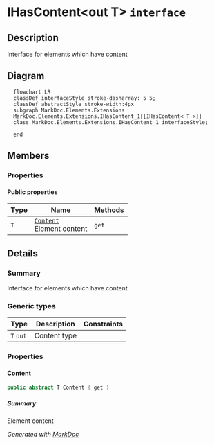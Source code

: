 # IHasContent&lt;out T&gt; `interface`

## Description
Interface for elements which have content

## Diagram
```mermaid
  flowchart LR
  classDef interfaceStyle stroke-dasharray: 5 5;
  classDef abstractStyle stroke-width:4px
  subgraph MarkDoc.Elements.Extensions
  MarkDoc.Elements.Extensions.IHasContent_1[[IHasContent< T >]]
  class MarkDoc.Elements.Extensions.IHasContent_1 interfaceStyle;

  end
```

## Members
### Properties
#### Public  properties
| Type | Name | Methods |
| --- | --- | --- |
| `T` | [`Content`](markdocelementsextensions-IHasContentT#content)<br>Element content | `get` |

## Details
### Summary
Interface for elements which have content

### Generic types
| Type | Description | Constraints |
| --- | --- | --- |
| `T` `out` | Content type |  |

### Properties
#### Content
```csharp
public abstract T Content { get }
```
##### Summary
Element content

*Generated with* [*MarkDoc*](https://github.com/hailstorm75/MarkDoc.Core)
